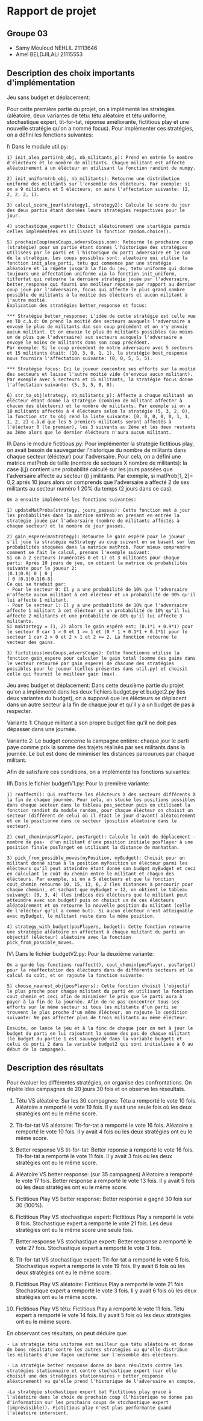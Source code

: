 # Rapport de projet

## Groupe 03
* Samy Mouloud NEHLIL 21113646
* Amel BELDJILALI 21115553

## Description des choix importants d'implémentation

Jeu sans budget et déplacement: 

Pour cette première partie du projet, on a implémenté les stratégies (aléatoire, deux variantes de tétu: tétu aléatoire et tétu uniforme, stochastique expert, tit-for-tat, réponse améliorante, fictitious play et une nouvelle stratégie qu'on a nommé focus). Pour implémenter ces stratégies, on a défini les fonctions suivantes:

I\ Dans le module util.py:  

    1) init_alea_parti(nb_obj, nb_militants_p): Prend en entrée le nombre d'élécteurs et le nombre de militants. Chaque militant est affecté aléatoirement à un élécteur en utilisant la fonction randint de numpy.

    2) init_uniform(nb_obj, nb_militants): Retourne une distribution uniforme des militants sur l'ensemble des élécteurs. Par exemple: si on a 9 militants et 5 élécteurs, on aura l'affectation suivante: (2, 2, 2, 2, 1).

    3) calcul_score_jour(strategy1, strategy2): Calcule le score du jour des deux partis étant données leurs stratégies respectives pour le jour.

    4) stochastique_expert(): Choisit aléatoirement une startégie parmis celles impléméntées en utilisant la fonction random.choice().

    5) prochainCoup(mesCoups,adversCoups,nom): Retourne le prochaine coup (stratégie) pour un partie étant donnés l'historique des stratégies utilisées par le parti et l'historique du parti adversaire et le nom de la stratégie. Les coups possibles sont: aleatoire qui utilise la fonction init_alea_parti, tetu qui commence par une stratégie aléatoire et la répète jusqu'à la fin du jeu, tetu uniforme qui donne toujours une affectation uniforme via la fonction init_uniform, titfortat qui retourne la dernière stratégie jouée par l'adversaire, better_response qui fourni une meilleur réponse par rapport au dernier coup joué par l'adversaire, focus qui affecte le plus grand nombre possible de militants à la moitié des élécteurs et aucun militant à l'autre moitié.
    Explication des stratégies better_response et focus:

    *** Stratégie better_response: L'idée de cette stratégie est celle vue en TD c.à.d: On prend la moitié des secteurs auxquels l'adversaire a envoyé le plus de militants dan son coup précédent et on n'y envoie aucun militant. Et on envoie le plus de militants possibles (au moins un de plus que l'adversaire) aux secteurs auxquels l'adversaire a envoyé le moins de militants dans son coup précédent. 
    Par exemple: Si le coup précédent de notre adversaire avec 5 secteurs et 15 militants était: (10, 3, 0, 1, 1), la stratégie best_response nous fournira l'affectation suivante: (0, 0, 5, 5, 5).

    *** Stratégie focus: Ici le joueur concentre ses efforts sur la moitié des secteurs et laisse l'autre moitié vide (n'envoie aucun militant). Par exemple avec 5 secteurs et 15 militants, la stratégie focus donne l'affectation suivante: (5, 5, 5, 0, 0).

    6) str_to_obj(strategy, nb_militants_p): Affecte à chaque militant un élécteur étant donné la stratégie (combien de militant affecter à chacun des élécteurs) et le nombre de militants. Par exemple si on a 10 militants affectés à 4 élécteurs selon la stratégie (5, 3, 2, 0), la fonction str_to_obj rend la liste suivante: [0, 0, 0, 0, 0, 1, 1, 1, 2, 2] c.à.d que les 5 premiers militants seront afféctés à l'élécteur 0 (le premier), les 3 suivants au 2ème et les deux restants au 3ème alors que le dernier élécteurs n'aura aucun militant.

II\ Dans le module fictitious.py: 
    Pour implémenter la stratégie fictitious play, on avait besoin de sauvegarder l'historique du nombre de militants dans chaque secteur (élécteur) pour l'adversaire. Pour cela, on a défini une matrice matProb de taille (nombre de secteurs X nombre de militants): la case (i,j) contient une probabilité calculé sur les jours passées que l'adversaire affecte au secteur (i) j militants. Par exemple, si matProb[1, 2]= 0,2 aprés 10 jours alors on comprends que l'adversaire a affecté 2 de ses militants au secteur numéro 1 20% du temps (2 jours dans ce cas).

    On a ensuite implémenté les fonctions suivantes:

    1) updateMatProba(strategy, jours_passes): Cette fonction met à jour les probabilités dans la matrice matProb en prenant en entrée la stratégie jouée par l'adversaire (nombre de militants afféctés à chaque secteur) et le nombre de jour passés.

    2) gain_espere(maStrategy): Retourne le gain espéré pour le joueur s'il joue la stratégie maStrategy au coup suivant en se basant sur les probabilités stoquées dans la matrice matProb. Pour mieux comprendre comment se fait le calcul, prenons l'exemple suivant:
    Si on a 2 secteurs (numérotés 0 et 1) et 3 militants pour chaque parti: Après 10 jours de jeu, on obtient la matrice de probabilités suivante pour le joueur 2:
    |0.1|0.9| 0 | 0 |
    | 0 |0.1|0.1|0.8|
    Ce qui se traduit par:
    - Pour le secteur 0: Il y a une probabilité de 10% que l'adversaire n'affecte aucun militant à cet élécteur et un probabilité de 90% qu'il lui affecte 1 militant.
    - Pour le secteur 1: Il y a une probabilité de 10% que l'adversaire affecte 1 militant à cet élécteur et un probabilité de 10% qu'il lui affecte 2 militants et une probabilité de 80% qu'il lui affecte 3 militants.
    Si maStartegy = (1, 2) alors le gain espéré est: (0.1*1 + 0.9*1) pour le secteur 0 car 1 > 0 et 1 >= 1 et (0 * 1 + 0.1*1 + 0.1*1) pour le secteur 1 car 2 > 0 et 2 > 1 et 2 >= 2. La fonction retourne le vecteur des gains. 

    3) fictitious(mesCoups,adversCoups): Cette fonctionne utilise la fonction gain_espere pour calculer le gain total (somme des gains dans le vecteur retourné par gain_espere) de chacune des stratégies possibles pour le joueur (celles présentes dans util.py) et choisit celle qui fournit le meilleur gain (max).


Jeu avec budget et déplacement: Dans cette deuxième partie du projet qu'on a implémenté dans les deux fichiers budget.py et budget2.py (les deux variantes du budget), on a supposé que les élécteurs se déplacent dans un autre secteur à la fin de chaque jour et qu'il y a un budget de pas à respecter.

Variante 1: Chaque militant a son propre budget fixe qu'il ne doit pas dépasser dans une journée.

Variante 2: Le budget concerne la campagne entière: chaque jour le parti paye comme prix la somme des trajets réalisés par ses militants dans la journée. Le but est donc de minimiser les distances parcourues par chaque militant.

Afin de satisfaire ces conditions, on a implémenté les fonctions suivantes:

III\ Dans le fichier budgetV1.py: Pour la première variante:        

    1) reaffect(): Qui reaffecte les élécteurs à des secteurs différents à la fin de chaque journée. Pour cela, on stocke les positions possibles dans chaque secteur dans le tableau pos_secteur puis en utilisant la fonction randint du module random, pour chaque élécteur on choisit un secteur (différent de celui où il était le jour d'avant) aléatoirement et on le positionne dans ce secteur (position aléatoire dans le secteur).

    2) cout_chemin(posPlayer, posTarget): Calcule le coût de déplacement -nombre de pas-  d'un militant d'une position initiale posPlayer à une position finale posTarget en utilisant la distance de manhattan.

    3) pick_from_possible_moves(myPosition, myBudget): Choisit pour un militant donné situé à la position myPosition un élécteur parmi les élécteurs qu'il peut atteindre étant donné son budget myBudget et ceci en calculant le coût du chemin entre le militant et chaqun des élécteurs. Par exemple, si on a 5 élécteurs et que la fonction cout_chemin retourne 10, 15, 13, 6, 2 (les distances à parcourir pour chaque chemin), et sachant que myBudget = 12, on obtient le tableau suivangt: [0, 3, 4] (les indices des élécteurs que le militant peut atteindre avec son budget) puis on choisit un de ces élécteurs aléatoirement et on retourne la nouvelle position du militant (celle de l'élécteur qu'il a comme but). Si aucun élécteur n'est atteignable avec myBudget, le militant reste dans la même position.

    4) strategy_with_budget(posPlayers, budget): Cette fonction retourne une stratégie aléatoire en affectant à chaque militant du parti un objectif (élécteur) aléatoire avec la fonction pick_from_possible_moves.

IV\ Dans le fichier budgetV2.py: Pour la deuxième variante: 

    On a gardé les fonctions reaffect(), cout_chemin(posPlayer, posTarget) pour la réaffectation des élécteurs dans de différents secteurs et le calcul du coût, et on rajoute la fonction suivante:

    5) choose_nearest_obj(posPlayers): Cette fonction choisit l'objectif le plus proche pour chaque militant du parti en utilisant la fonction cout_chemin et ceci afin de minimiser le prix que le parti aura à payer à la fin de la journée. Afin de ne pas concentrer tous ses efforts sur le même secteur si tous les militants d'un parti se trouvent le plus proche d'un même élécteur, on rajoute la condition suivante: Ne pas affecter plus de trois militants au même élécteur.

    Ensuite, on lance le jeu et à la finc de chaque jour on met à jour le budget du parti en lui rajoutant la somme des pas de chaque militant (le budget du partie 1 est sauvegardé dans la variable budget1 et celui du porti 2 dans la variable budget2 qui sont initialisée à 0 au début de la campagne).



## Description des résultats
Pour évaluer les différentes stratégies, on organise des confrontations. On répète ldes campagnes de 20 jours 30 fois et on observe les réseultats.

1) Tétu VS aléatoire: Sur les 30 campagnes:
    Tétu a remporté le vote 10 fois.
    Aléatoire a remporté le vote 19 fois.
    Il y avait une seule fois où les deux stratégies ont eu le même score.

2) Tit-for-tat VS aléatoire:
    Tit-for-tat a remporté le vote 16 fois.
    Aléatoire a remporté le vote 10 fois.
    Il y avait 4 fois où les deux stratégies ont eu le même score.

3) Better response VS tit-for-tat:
    Better reponse a remporté le vote 16 fois.
    Tit-for-tat a remporté le vote 11 fois.
    Il y avait 3 fois où les deux stratégies ont eu le même score.

4) Aléatoire VS better response: (sur 35 campagnes)
    Aléatoire a remporté le vote 17 fois.
    Better response a remporté le vote 13 fois.
    Il y avait 5 fois où les deux stratégies ont eu le même score.

5) Fictitious Play VS better response:
    Better response a gagné 30 fois sur 30 (100%).

6) Fictitious Play VS stochastique expert:
    Fictitious Play a remporté le vote 8 fois.
    Stochastique expert a remporté le vote 21 fois.
    Les deux stratégies ont eu le même score une seule fois.

7) Better response VS stochastique expert:
    Better response a remporté le vote 27 fois.
    Stochastique expert a remporté le vote 3 fois.

8) Tit-for-tat VS stochastique expert:
    Tit-for-tat a remporté le vote 5 fois.
    Stochastique expert a remporté le vote 19 fois.
    Il y avait 6 fois où les deux stratégies ont eu le même score.

9) Fictitious Play VS aléatoire:
    Fictitious Play a remporté le vote 21 fois.
    Stochastique expert a remporté le vote 3 fois.
    Il y avait 6 fois où les deux stratégies ont eu le même score.

10) Fictitious Play VS tétu:
    Fictitious Play a remporté le vote 11 fois.
    Tétu expert a remporté le vote 14 fois.
    Il y avait 5 fois où les deux stratégies ont eu le même score.


En observant ces résultats, on peut déduire que:

    - La stratégie tétu uniforme est meilleur que tétu aléatoire et donne de bons résultats contre les autres stratégies vu qu'elle distribue les militants d'une façon uniforme sur l'ensemble des élécteurs.

    - La stratégie better response donne de bons résultats contre les stratégies stationnaire et contre stochastique expert (car elle choisit une des stratégies stationnaires + better_response aléatirement) vu qu'elle prend l'historique de l'adversaire en compte.

    -La stratégie stochastique expert bat Fictitious play grace à l'aléatoire dans le choix du prochain coup (l'historique ne donne pas d'information sur les prochains coups de stochastique expert (imprévisible)). Fictitious play n'est plus performante quand l'aléatoire intervient.


    
